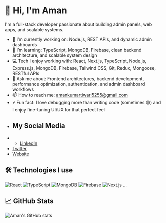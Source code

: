 # 👋 Hi, I'm Aman

I'm a full-stack developer passionate about building admin panels, web apps, and scalable systems.

- 🔭 I’m currently working on: Node.js, REST APIs, and dynamic admin dashboards
- 🌱 I’m learning: TypeScript, MongoDB, Firebase, clean backend architecture, and scalable system design
- 💻 Tech I enjoy working with: React, Next.js, TypeScript, Node.js, Express.js, MongoDB, Firebase, Tailwind CSS, Git, Redux, Mongoose, RESTful APIs
- 💬 Ask me about: Frontend architectures, backend development, performance optimization, authentication, and admin dashboard workflows
- 📫 How to reach me: [amankumartiwari5255@gmail.com](mailto:amankumartiwari5255@gmail.com)
- ⚡ Fun fact: I love debugging more than writing code (sometimes 😅) and I enjoy fine-tuning UI/UX for that perfect feel
- ## My Social Media
- - [LinkedIn](https://linkedin.com/in/https://www.linkedin.com/in/aman-tiwari-91b869225/)
- [Twitter](https://twitter.com/https://x.com/amantiwari2357)
- [Website](https://your-website.com)



## 🛠️ Technologies I use

![React](https://img.shields.io/badge/-React-black?style=flat-square&logo=react)
![TypeScript](https://img.shields.io/badge/-TypeScript-black?style=flat-square&logo=typescript)
![MongoDB](https://img.shields.io/badge/-MongoDB-black?style=flat-square&logo=mongodb)
![Firebase](https://img.shields.io/badge/-Firebase-black?style=flat-square&logo=firebase)
![Next.js](https://img.shields.io/badge/-Next.js-black?style=flat-square&logo=next.js)
...

## 📈 GitHub Stats

![Aman's GitHub stats](https://github-readme-stats.vercel.app/api?username=digiindia2025&show_icons=true&theme=radical)


